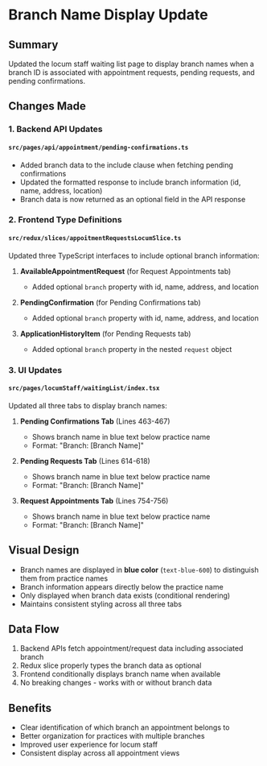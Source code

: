 # Branch Name Display Update

## Summary
Updated the locum staff waiting list page to display branch names when a branch ID is associated with appointment requests, pending requests, and pending confirmations.

## Changes Made

### 1. Backend API Updates

#### `src/pages/api/appointment/pending-confirmations.ts`
- Added branch data to the include clause when fetching pending confirmations
- Updated the formatted response to include branch information (id, name, address, location)
- Branch data is now returned as an optional field in the API response

### 2. Frontend Type Definitions

#### `src/redux/slices/appoitmentRequestsLocumSlice.ts`
Updated three TypeScript interfaces to include optional branch information:

1. **AvailableAppointmentRequest** (for Request Appointments tab)
   - Added optional `branch` property with id, name, address, and location

2. **PendingConfirmation** (for Pending Confirmations tab)
   - Added optional `branch` property with id, name, address, and location

3. **ApplicationHistoryItem** (for Pending Requests tab)
   - Added optional `branch` property in the nested `request` object

### 3. UI Updates

#### `src/pages/locumStaff/waitingList/index.tsx`
Updated all three tabs to display branch names:

1. **Pending Confirmations Tab** (Lines 463-467)
   - Shows branch name in blue text below practice name
   - Format: "Branch: [Branch Name]"

2. **Pending Requests Tab** (Lines 614-618)
   - Shows branch name in blue text below practice name
   - Format: "Branch: [Branch Name]"

3. **Request Appointments Tab** (Lines 754-756)
   - Shows branch name in blue text below practice name
   - Format: "Branch: [Branch Name]"

## Visual Design
- Branch names are displayed in **blue color** (`text-blue-600`) to distinguish them from practice names
- Branch information appears directly below the practice name
- Only displayed when branch data exists (conditional rendering)
- Maintains consistent styling across all three tabs

## Data Flow
1. Backend APIs fetch appointment/request data including associated branch
2. Redux slice properly types the branch data as optional
3. Frontend conditionally displays branch name when available
4. No breaking changes - works with or without branch data

## Benefits
- Clear identification of which branch an appointment belongs to
- Better organization for practices with multiple branches
- Improved user experience for locum staff
- Consistent display across all appointment views


